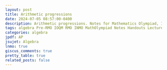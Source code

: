 ```yaml
---
layout: post
title: Arithmetic progressions
date: 2024-07-05 08:57:00-0400
description: Arithmetic progressions. Notes for Mathematics Olympiad, IOQM, RMO, INMO. Problem set, Solutions, Questions, Answers, Hints, Walkthroughs, Discussions, Solutions in pdf.
tags: algebra Pre-RMO IOQM RMO INMO MathOlympiad Notes Handouts LectureNotes
categories: algebra
jpdf: AP
jsujet: Algebra
lnmo: true
giscus_comments: true
pretty_table: true
related_posts: false
---
```

